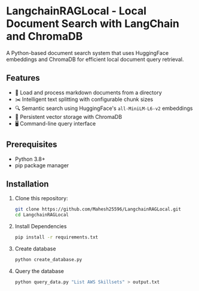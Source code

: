 # LangchainRAGLocal - Local Document Search with LangChain and ChromaDB

A Python-based document search system that uses HuggingFace embeddings and ChromaDB for efficient local document query retrieval.

## Features

- 📂 Load and process markdown documents from a directory
- ✂️ Intelligent text splitting with configurable chunk sizes
- 🔍 Semantic search using HuggingFace's `all-MiniLM-L6-v2` embeddings
- 💾 Persistent vector storage with ChromaDB
- 🖥️ Command-line query interface

## Prerequisites

- Python 3.8+
- pip package manager

## Installation

1. Clone this repository:
   ```bash
   git clone https://github.com/Mahesh25596/LangchainRAGLocal.git
   cd LangchainRAGLocal

2. Install Dependencies

    ```bash
    pip install -r requirements.txt
    ```

3. Create database
    ```bash
    python create_database.py
    ```
4. Query the database

    ```bash
    python query_data.py "List AWS Skillsets" > output.txt
    ```
